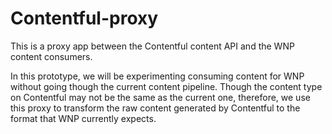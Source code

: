 # Contentful-proxy

This is a proxy app between the Contentful content API and the WNP content consumers.

In this prototype, we will be experimenting consuming content for WNP without going though the current content pipeline. Though the content type on Contentful may not be the same as the current one, therefore, we use this proxy to transform the raw content generated by Contentful to the format that WNP currently expects.
